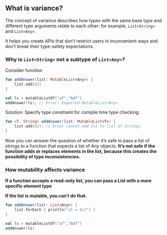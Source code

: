 

## What is variance?

The concept of variance describes how types with the same base type and different type arguments relate to each other: for example, `List<String>` and `List<Any>`.

It helps you create APIs that don’t restrict users in inconvenient ways and don’t break their type-safety expectations.


### Why is `List<String>` not a subtype of `List<Any>`?

Consider function 
```kt
fun addAnswer(list: MutableList<Any>) {
    list.add(42)
}

val ls = mutableListOf("af","Adf")
addAnswer(ls); // Error: Expected MutableList<Any>
```

Solution: Specify type constraint for compile time type checking:
```kt
fun <T: String> addAnswer(list: MutableList<T>) {
    list.add(42); // Error cannot add Int to list of Strings.
}
```

Now you can answer the question of whether it’s safe to pass a list of strings to a function that expects a list of Any objects. **It’s not safe if the function adds or replaces elements in the list, because this creates the possibility of type inconsistencies.**

### How mutability affects variance

**If a function accepts a read-only list, you can pass a List with a more specific element type**

**If the list is mutable, you can’t do that.**

```kt
fun addAnswer(list: List<Any>) {
    list.forEach { println("it = $it") }
}

val ls = mutableListOf("af","Adf")
addAnswer(ls)
```